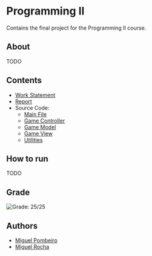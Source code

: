# Programming II

Contains the final project for the Programming II course.

## About

TODO

## Contents

- [Work Statement](./workStatement.pdf)
- [Report](./report.pdf)
- Source Code: 
    - [Main File](./Main.java) 
    - [Game Controller](./controller)
    - [Game Model](./model)
    - [Game View](./view)
    - [Utilities](./utils)

## How to run

TODO

## Grade

![Grade: 25/25](https://img.shields.io/badge/Grade-25%2F25-brightgreen)

## Authors

- [Miguel Pombeiro](https://github.com/MiguelPombeiro)
- [Miguel Rocha](https://github.com/miguelrocha1)
